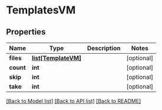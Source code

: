 # TemplatesVM


## Properties
Name | Type | Description | Notes
------------ | ------------- | ------------- | -------------
**files** | [**list[TemplateVM]**](TemplateVM.md) |  | [optional] 
**count** | **int** |  | [optional] 
**skip** | **int** |  | [optional] 
**take** | **int** |  | [optional] 

[[Back to Model list]](../README.md#documentation-for-models) [[Back to API list]](../README.md#documentation-for-api-endpoints) [[Back to README]](../README.md)


